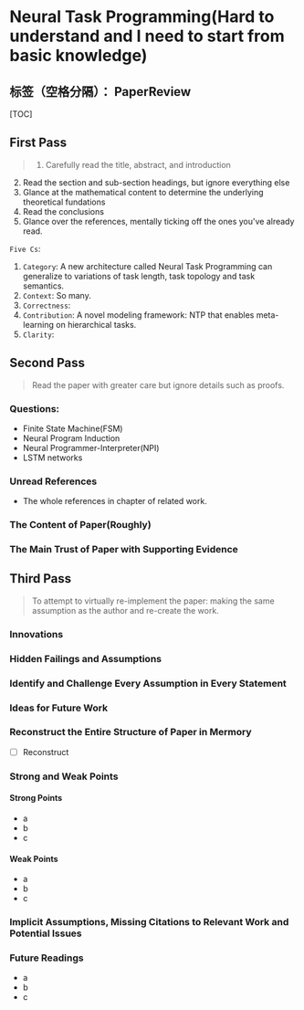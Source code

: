 ﻿# Neural Task Programming(Hard to understand and I need to start from basic knowledge)

标签（空格分隔）： PaperReview
---

[TOC]

## First Pass
> 1. Carefully read the title, abstract, and introduction
2. Read the section and sub-section headings, but ignore everything else
3. Glance at the mathematical content to determine the underlying theoretical fundations
4. Read the conclusions
5. Glance over the references, mentally ticking off the ones you've already read.

`Five Cs`:
1. `Category`: A new architecture called Neural Task Programming can generalize to variations of task length, task topology and task semantics.
2. `Context`: So many.
3. `Correctness`: 
4. `Contribution`: A novel modeling framework: NTP that enables meta-learning on hierarchical tasks. 
5. `Clarity`: 


## Second Pass
> Read the paper with greater care but ignore details such as proofs.
### Questions:
* Finite State Machine(FSM)
* Neural Program Induction
* Neural Programmer-Interpreter(NPI)
* LSTM networks


### Unread References
* The whole references in chapter of related work.

### The Content of Paper(Roughly)


### The Main Trust of Paper with Supporting Evidence

## Third Pass
> To attempt to virtually re-implement the paper: making the same assumption as the author and re-create the work.

### Innovations

### Hidden Failings and Assumptions

### Identify and Challenge Every Assumption in Every Statement

### Ideas for Future Work

### Reconstruct the Entire Structure of Paper in Mermory
- [ ] Reconstruct

### Strong and Weak Points
#### Strong Points
* a
* b
* c

#### Weak Points
* a
* b
* c

### Implicit Assumptions, Missing Citations to Relevant Work and Potential Issues


### Future Readings
* a
* b
* c



































